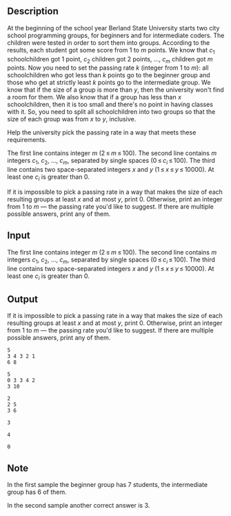 ## Description

<div><p>At the beginning of the school year Berland State University starts two city school programming groups, for beginners and for intermediate coders. The children were tested in order to sort them into groups. According to the results, each student got some score from 1 to <span class="tex-span"><i>m</i></span> points. We know that <span class="tex-span"><i>c</i><sub class="lower-index">1</sub></span> schoolchildren got 1 point, <span class="tex-span"><i>c</i><sub class="lower-index">2</sub></span> children got 2 points, ..., <span class="tex-span"><i>c</i><sub class="lower-index"><i>m</i></sub></span> children got <span class="tex-span"><i>m</i></span> points. Now you need to set the passing rate <span class="tex-span"><i>k</i></span> (integer from 1 to <span class="tex-span"><i>m</i></span>): all schoolchildren who got less than <span class="tex-span"><i>k</i></span> points go to the beginner group and those who get at strictly least <span class="tex-span"><i>k</i></span> points go to the intermediate group. We know that if the size of a group is more than <span class="tex-span"><i>y</i></span>, then the university won't find a room for them. We also know that if a group has less than <span class="tex-span"><i>x</i></span> schoolchildren, then it is too small and there's no point in having classes with it. So, you need to split all schoolchildren into two groups so that the size of each group was from <span class="tex-span"><i>x</i></span> to <span class="tex-span"><i>y</i></span>, inclusive. </p><p>Help the university pick the passing rate in a way that meets these requirements.</p></div><div class="input-specification"><p>The first line contains integer <span class="tex-span"><i>m</i></span> (<span class="tex-span">2 ≤ <i>m</i> ≤ 100</span>). The second line contains <span class="tex-span"><i>m</i></span> integers <span class="tex-span"><i>c</i><sub class="lower-index">1</sub></span>, <span class="tex-span"><i>c</i><sub class="lower-index">2</sub></span>, ..., <span class="tex-span"><i>c</i><sub class="lower-index"><i>m</i></sub></span>, separated by single spaces (<span class="tex-span">0 ≤ <i>c</i><sub class="lower-index"><i>i</i></sub> ≤ 100</span>). The third line contains two space-separated integers <span class="tex-span"><i>x</i></span> and <span class="tex-span"><i>y</i></span> (<span class="tex-span">1 ≤ <i>x</i> ≤ <i>y</i> ≤ 10000</span>). At least one <span class="tex-span"><i>c</i><sub class="lower-index"><i>i</i></sub></span> is greater than 0.</p></div><div class="output-specification"><p>If it is impossible to pick a passing rate in a way that makes the size of each resulting groups at least <span class="tex-span"><i>x</i></span> and at most <span class="tex-span"><i>y</i></span>, print 0. Otherwise, print an integer from 1 to <span class="tex-span"><i>m</i></span> — the passing rate you'd like to suggest. If there are multiple possible answers, print any of them.</p></div>

## Input

<p>The first line contains integer <span class="tex-span"><i>m</i></span> (<span class="tex-span">2 ≤ <i>m</i> ≤ 100</span>). The second line contains <span class="tex-span"><i>m</i></span> integers <span class="tex-span"><i>c</i><sub class="lower-index">1</sub></span>, <span class="tex-span"><i>c</i><sub class="lower-index">2</sub></span>, ..., <span class="tex-span"><i>c</i><sub class="lower-index"><i>m</i></sub></span>, separated by single spaces (<span class="tex-span">0 ≤ <i>c</i><sub class="lower-index"><i>i</i></sub> ≤ 100</span>). The third line contains two space-separated integers <span class="tex-span"><i>x</i></span> and <span class="tex-span"><i>y</i></span> (<span class="tex-span">1 ≤ <i>x</i> ≤ <i>y</i> ≤ 10000</span>). At least one <span class="tex-span"><i>c</i><sub class="lower-index"><i>i</i></sub></span> is greater than 0.</p>

## Output

<p>If it is impossible to pick a passing rate in a way that makes the size of each resulting groups at least <span class="tex-span"><i>x</i></span> and at most <span class="tex-span"><i>y</i></span>, print 0. Otherwise, print an integer from 1 to <span class="tex-span"><i>m</i></span> — the passing rate you'd like to suggest. If there are multiple possible answers, print any of them.</p>





```input1
5
3 4 3 2 1
6 8

```




```input2
5
0 3 3 4 2
3 10

```




```input3
2
2 5
3 6

```




```output1
3

```




```output2
4

```




```output3
0

```



## Note

<p>In the first sample the beginner group has 7 students, the intermediate group has 6 of them. </p><p>In the second sample another correct answer is 3.</p>
